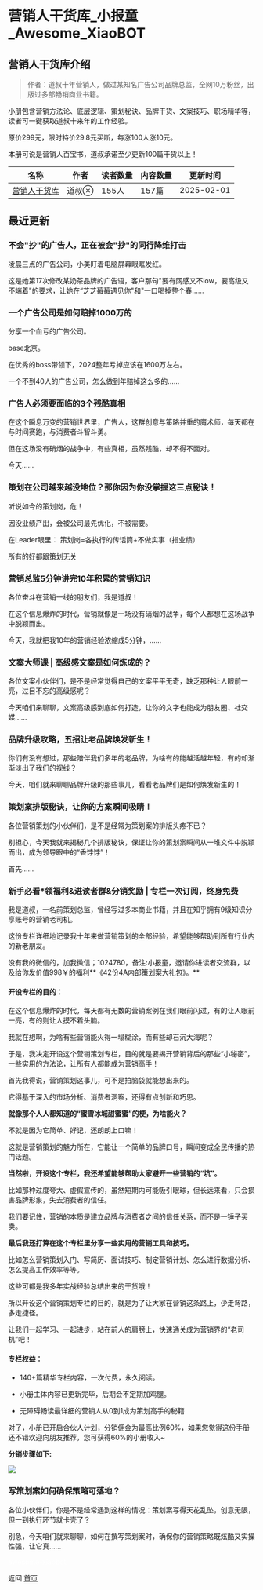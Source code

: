 # 营销人干货库_小报童_Awesome_XiaoBOT

## 营销人干货库介绍
> 作者：道叔十年营销人，做过某知名广告公司品牌总监，全网10万粉丝，出版过多部畅销商业书籍。    
    
小册包含营销方法论、底层逻辑、策划秘诀、品牌干货、文案技巧、职场精华等，读者可一键获取道叔十来年的工作经验。    
    
原价299元，限时特价29.8元买断，每涨100人涨10元。    
    
本册可说是营销人百宝书，道叔承诺至少更新100篇干货以上！  
  


|名称|作者|读者数量|内容数量|更新时间|
|---|---|---|---|---|
|[营销人干货库](https://xiaobot.net/p/daoshu?refer=0b133df9-27dc-423b-8101-639049001c13)|道叔|155人|157篇|2025-02-01|

## 最近更新
### 不会"抄"的广告人，正在被会"抄"的同行降维打击

凌晨三点的广告公司，小美盯着电脑屏幕眼眶发红。

这是她第17次修改某奶茶品牌的广告语，客户那句"要有网感又不low，要高级又不端着"的要求，让她在“芝芝莓莓遇见你"和"一口喝掉整个春......

### 一个广告公司是如何赔掉1000万的

分享一个血亏的广告公司。

base北京。

在优秀的boss带领下，2024整年亏掉应该在1600万左右。

一个不到40人的广告公司，怎么做到年赔掉这么多的......

### 广告人必须要面临的3个残酷真相

在这个瞬息万变的营销世界里，广告人，这群创意与策略并重的魔术师，每天都在与时间赛跑，与消费者斗智斗勇。

但在这场没有硝烟的战争中，有些真相，虽然残酷，却不得不面对。

今天......

### 策划在公司越来越没地位？那你因为你没掌握这三点秘诀！

听说如今的策划岗，危！

因没业绩产出，会被公司最先优化，不被需要。

在Leader眼里： 策划岗=各执行的传话筒+不做实事（指业绩）

所有的好都跟策划无关

### 营销总监5分钟讲完10年积累的营销知识

各位奋斗在营销一线的朋友们，我是道叔！

在这个信息爆炸的时代，营销就像是一场没有硝烟的战争，每个人都想在这场战争中脱颖而出。

今天，我就把我10年的营销经验浓缩成5分钟，......

### 文案大师课 | 高级感文案是如何炼成的？

各位文案小伙伴们，是不是经常觉得自己的文案平平无奇，缺乏那种让人眼前一亮，过目不忘的高级感呢？

今天咱们来聊聊，文案高级感到底如何打造，让你的文字也能成为朋友圈、社交媒......

### 品牌升级攻略，五招让老品牌焕发新生！

你们有没有想过，那些陪伴我们多年的老品牌，为啥有的能越活越年轻，有的却渐渐淡出了我们的视线？

今天，咱们就来聊聊品牌升级的那些事儿，看看老品牌们是如何焕发新生的！

### 策划案排版秘诀，让你的方案瞬间吸睛！

各位营销策划的小伙伴们，是不是经常为策划案的排版头疼不已？

别担心，今天我就来揭秘几个排版秘诀，保证让你的策划案瞬间从一堆文件中脱颖而出，成为领导眼中的“香饽饽”！

首先......

### 新手必看*领福利&进读者群&分销奖励 | 专栏一次订阅，终身免费

我是道叔，一名前策划总监，曾经写过多本商业书籍，并且在知乎拥有9级知识分享账号的营销老司机。

这份专栏详细地记录我十年来做营销策划的全部经验，希望能够帮助到所有行业内的新老朋友。

没有我的微信的，加我微信；1024780，备注:小报童，邀请你进读者交流群，以及给你发价值998￥的福利**《42份4A内部策划案大礼包》。**

#### 开设专栏的目的：

在这个信息爆炸的时代，每天都有无数的营销案例在我们眼前闪过，有的让人眼前一亮，有的则让人摸不着头脑。

我就在想啊，为啥有些营销能火得一塌糊涂，而有些却石沉大海呢？

于是，我决定开设这个营销策划专栏，目的就是要揭开营销背后的那些“小秘密”，一些实用的方法论，让所有人都能成为营销高手！

首先我得说，营销策划这事儿，可不是拍脑袋就能想出来的。

它得基于深入的市场分析、消费者洞察，还得有点创新和巧思。

**就像那个人人都知道的“蜜雪冰城甜蜜蜜”的梗，为啥能火？**

不就是因为它简单、好记，还朗朗上口嘛！

这就是营销策划的魅力所在，它能让一个简单的品牌口号，瞬间变成全民传播的热门话题。

**当然啦，开设这个专栏，我还希望能够帮助大家避开一些营销的“坑”。**

比如那种过度夸大、虚假宣传的，虽然短期内可能吸引眼球，但长远来看，只会损害品牌形象，失去消费者的信任。

我们要记住，营销的本质是建立品牌与消费者之间的信任关系，而不是一锤子买卖。

**最后我还打算在这个专栏里分享一些实用的营销工具和技巧。**

比如怎么营销策划入门、写简历、面试技巧、制定营销计划、怎么进行数据分析、怎么提高工作效率等等。

这些可都是我多年实战经验总结出来的干货哦！

所以开设这个营销策划专栏的目的，就是为了让大家在营销这条路上，少走弯路，多走捷径。

让我们一起学习、一起进步，站在前人的肩膀上，快速通关成为营销界的“老司机”吧！

#### 专栏权益：

  * 140+篇精华专栏内容，一次付费，永久阅读。

  * 小册主体内容已更新完毕，后期会不定期加鸡腿。

  * 无障碍畅读最详细的营销人从0到1成为策划高手的秘籍

对了，小册已开启合伙人计划，分销佣金为最高比例60%，如果您觉得这份手册还不错欢迎向朋友推荐，您可获得60%的小册收入~

**分销步骤如下:**

![](https://static.xiaobot.net/file/2024-10-26/260754/7d4c35a5b1721911fdc7ba318b8103b7.png)

### 写策划案如何确保策略可落地？

各位小伙伴们，你是不是经常遇到这样的情况：策划案写得天花乱坠，创意无限，但一到执行环节就卡壳了？

别急，今天咱们就来聊聊，如何在撰写策划案时，确保你的营销策略既炫酷又实操性强，让它真......


<a href="https://github.com/Reno9527/awesome-xiaobot" style="color: white; text-decoration: none;">awesome-xiaobot</a>

返回 [首页](../README.md)

